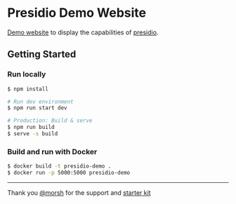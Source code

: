 # Presidio Demo Website

[Demo website](https://presidio-demo.westeurope.cloudapp.azure.com/) to display the capabilities of [presidio](https://github.com/Microsoft/presidio).

## Getting Started

### Run locally

```sh
$ npm install

# Run dev environment
$ npm run start dev

# Production: Build & serve
$ npm run build
$ serve -s build
```

### Build and run with Docker

```sh
$ docker build -t presidio-demo .
$ docker run -p 5000:5000 presidio-demo
```

---

Thank you [@morsh](https://github.com/morsh/) for the support and [starter kit](https://github.com/morsh/react-client-server-starter)
